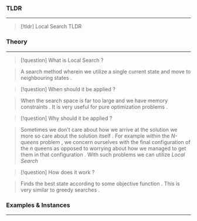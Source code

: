 ### TLDR 
___
> [!tldr] Local Search TLDR 
>  

### Theory 
____
> [!question] What is Local Search ? 

> A search method wherein we utilize a single current state and move to neighbouring states .

> [!question] When should it be applied ? 

>  When the search space is far too large and we have memory constraints . It is very useful for pure optimization problems . 

> [!question] Why should it be applied ?  

> Sometimes we don't care about how we arrive at the solution we more so care about the solution itself . For example within the *N-queens* problem , we concern ourselves with the final configuration of the $n$ queens as opposed to worrying about how we managed to get them in that configuration . With such problems we can utilize *Local Search* 

> [!question] How does it work ? 

>Finds the best state according to some objective function . This is very similar to greedy searches .   
### Examples  & Instances 
____
